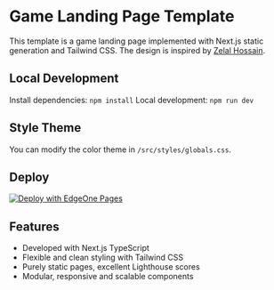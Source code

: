 # Game Landing Page Template
This template is a game landing page implemented with Next.js static generation and Tailwind CSS. The design is inspired by [Zelal Hossain](https://www.figma.com/community/file/1217036317745794461).

## Local Development
Install dependencies: `npm install`
Local development: `npm run dev`

## Style Theme
You can modify the color theme in `/src/styles/globals.css`.

## Deploy
[![Deploy with EdgeOne Pages](https://cdnstatic.tencentcs.com/edgeone/pages/deploy.svg)](https://console.tencentcloud.com/edgeone/pages/new?template=game-landing-page)


## Features
- Developed with Next.js TypeScript
- Flexible and clean styling with Tailwind CSS
- Purely static pages, excellent Lighthouse scores
- Modular, responsive and scalable components

